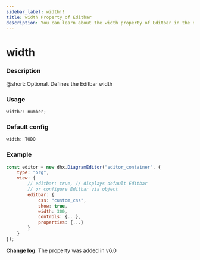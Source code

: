 ```yaml
---
sidebar_label: width!!
title: width Property of Editbar
description: You can learn about the width property of Editbar in the documentation of the DHTMLX JavaScript Diagram library. Browse developer guides and API reference, try out code examples and live demos, and download a free 30-day evaluation version of DHTMLX Diagram.
---
```


# width

### Description

@short: Optional. Defines the Editbar width

### Usage

~~~jsx
width?: number;
~~~

### Default config

~~~jsx {}
width: TODO
~~~

### Example

~~~jsx {9}
const editor = new dhx.DiagramEditor("editor_container", {
    type: "org",
    view: {
        // editbar: true, // displays default Editbar
        // or configure Editbar via object
        editbar: {
            css: "custom_css",
            show: true,
            width: 300,
            controls: {...},
            properties: {...}
        }
    }
});
~~~

**Change log**: The property was added in v6.0
